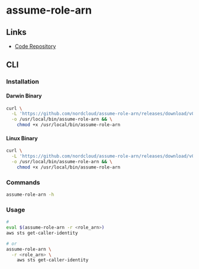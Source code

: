 # assume-role-arn

## Links

- [Code Repository](https://github.com/nordcloud/assume-role-arn)

## CLI

### Installation

#### Darwin Binary

```sh
curl \
  -L 'https://github.com/nordcloud/assume-role-arn/releases/download/v0.3.9/assume-role-arn-osx' \
  -o /usr/local/bin/assume-role-arn && \
    chmod +x /usr/local/bin/assume-role-arn
```

#### Linux Binary

```sh
curl \
  -L 'https://github.com/nordcloud/assume-role-arn/releases/download/v0.3.9/assume-role-arn-linux' \
  -o /usr/local/bin/assume-role-arn && \
    chmod +x /usr/local/bin/assume-role-arn
```

### Commands

```sh
assume-role-arn -h
```

### Usage

```sh
#
eval $(assume-role-arn -r <role_arn>)
aws sts get-caller-identity

# or
assume-role-arn \
  -r <role_arn> \
    aws sts get-caller-identity
```
